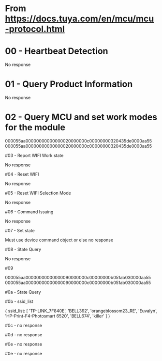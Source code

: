 # From https://docs.tuya.com/en/mcu/mcu-protocol.html

# 00 - Heartbeat Detection

No response

# 01 - Query Product Information

No response

# 02 - Query MCU and set work modes for the module

000055aa00000000000000020000000c00000000320435de0000aa55
000055aa00000000000000020000000c00000000320435de0000aa55

#03 - Report WIFI Work state

No response

#04 - Reset WIFI

No response

#05 - Reset WIFI Selection Mode

No response

#06 - Command Issuing

No response

#07 - Set state

Must use device command object or else no response

#08 - State Query

No response

#09

000055aa00000000000000090000000c00000000b051ab030000aa55
000055aa00000000000000090000000c00000000b051ab030000aa55

#0a - State Query

#0b - ssid_list

{ ssid_list:
   [ 'TP-LINK_7F840E',
     'BELL392',
     'orangeblossom23_RE',
     'Euvalyn',
     'HP-Print-F4-Photosmart 6520',
     'BELL674',
     'killer' ] }

#0c - no response

#0d - no response

#0e - no response

#0e - no response
